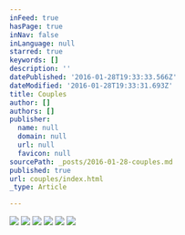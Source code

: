```yaml
---
inFeed: true
hasPage: true
inNav: false
inLanguage: null
starred: true
keywords: []
description: ''
datePublished: '2016-01-28T19:33:33.566Z'
dateModified: '2016-01-28T19:33:31.693Z'
title: Couples
author: []
authors: []
publisher:
  name: null
  domain: null
  url: null
  favicon: null
sourcePath: _posts/2016-01-28-couples.md
published: true
url: couples/index.html
_type: Article

---
```

![](https://the-grid-user-content.s3-us-west-2.amazonaws.com/6171656e-45cc-4880-8bfc-0b525599abea.jpg)
![](https://the-grid-user-content.s3-us-west-2.amazonaws.com/2b414137-990b-49e8-b264-251430492323.jpg)
![](https://the-grid-user-content.s3-us-west-2.amazonaws.com/4f331107-52bd-42da-8742-1169cc14f652.jpg)
![](https://the-grid-user-content.s3-us-west-2.amazonaws.com/79ea7272-6b39-44c6-b715-39df9eb3deb6.jpg)
![](https://the-grid-user-content.s3-us-west-2.amazonaws.com/f4852e89-ed47-4187-b8ab-a1551b2e3d86.jpg)
![](https://the-grid-user-content.s3-us-west-2.amazonaws.com/05307c44-54fd-49f7-923c-52ffbfafc9c2.jpg)
